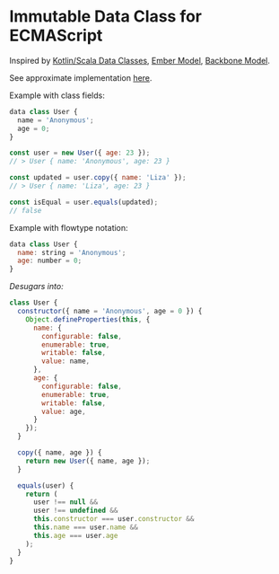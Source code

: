 # Immutable Data Class for ECMAScript

Inspired by [Kotlin/Scala Data Classes](https://kotlinlang.org/docs/reference/data-classes.html), [Ember Model](https://guides.emberjs.com/v2.13.0/models/defining-models/), [Backbone Model](http://backbonejs.org/#Model).

See approximate implementation [here](https://github.com/alexeyraspopov/dataclass).

Example with class fields:

```javascript
data class User {
  name = 'Anonymous';
  age = 0;
}

const user = new User({ age: 23 });
// > User { name: 'Anonymous', age: 23 }

const updated = user.copy({ name: 'Liza' });
// > User { name: 'Liza', age: 23 }

const isEqual = user.equals(updated);
// false
```

Example with flowtype notation:

```javascript
data class User {
  name: string = 'Anonymous';
  age: number = 0;
}
```

_Desugars into:_

```javascript
class User {
  constructor({ name = 'Anonymous', age = 0 }) {
    Object.defineProperties(this, {
      name: {
        configurable: false,
        enumerable: true,
        writable: false,
        value: name,
      },
      age: {
        configurable: false,
        enumerable: true,
        writable: false,
        value: age,
      }
    });
  }

  copy({ name, age }) {
    return new User({ name, age });
  }

  equals(user) {
    return (
      user !== null &&
      user !== undefined &&
      this.constructor === user.constructor &&
      this.name === user.name &&
      this.age === user.age
    );
  }
}
```

